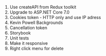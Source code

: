 <!-- TODO -->

1. Use createAPI from Redux toolkit
2. Upgrade to ASP.NET Core 7.0
3. Cookies token - HTTP only and use IP adress
4. Kevin Powell Backgrounds
5. Cancellation token
6. Storybook
7. Unit tests
8. Make it responsive
9. Right click menu for delete
